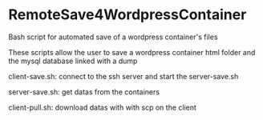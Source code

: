 # RemoteSave4WordpressContainer
Bash script for automated save of a wordpress container's files

These scripts allow the user to save a wordpress container html folder and the mysql database linked with a dump

client-save.sh: connect to the ssh server and start the server-save.sh

server-save.sh: get datas from the containers

client-pull.sh: download datas with with scp on the client
